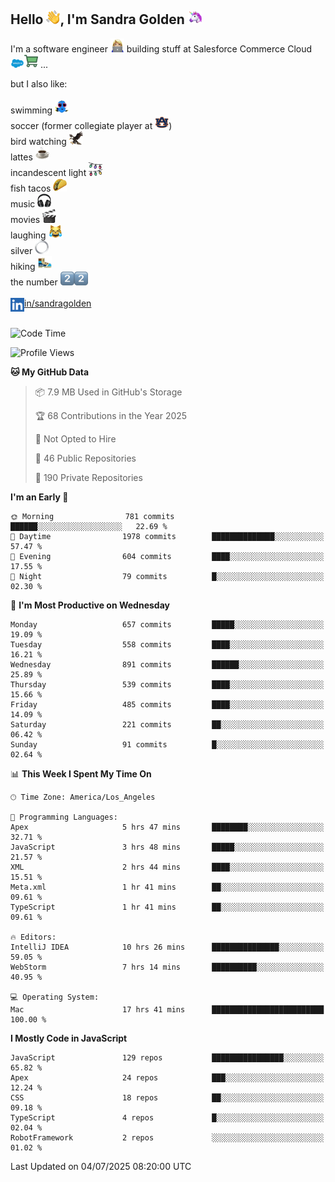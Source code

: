 ## Hello <img src="./static/emoji/wave.png" width="22" />, I'm Sandra Golden <img src="./static/emoji/unicorn-face.png" width="22" />

I'm a software engineer <img src="./static/emoji/female-technologist.png" width="22" /> building stuff at Salesforce Commerce Cloud <img src="./static/emoji/salesforce.png" width="22" /><img src="./static/emoji/commerce-cloud.png" width="22" />&nbsp;...

but I also like:<br/><br/>
swimming <img alt="swimming" src="./static/emoji/keep-swimming.png" width="22" /><br/>
soccer  (former collegiate player at <img src="./static/emoji/auburn.png" width="22" />)<br/>
bird watching <img src="./static/emoji/eagle.png" width="22" /><br/>
lattes <img src="./static/emoji/coffee.png" width="22" /><br/>
incandescent light <img src="./static/emoji/lights.png" width="22" /><br/>
fish tacos <img src="./static/emoji/taco.png" width="22" /><br/>
music <img src="./static/emoji/headphones.png" width="22" /><br/>
movies <img src="./static/emoji/movie-clapper.png" width="22" /><br/>
laughing <img src="./static/emoji/joy-cat.png" width="22" /><br/>
silver <img src="./static/emoji/silver-hoop.png" width="22" /><br/>
hiking <img src="./static/emoji/hiker.png" width="22" /><br/>
the number <img src="./static/emoji/two.png" width="22" /><img src="./static/emoji/two.png" width="22" />
<br/><br/>
<img align="left" alt="Sandra Golden | LinkedIn" width="22px" src="./static/emoji/linkedin.png" /> <a href="https://www.linkedin.com/in/sandragolden/">in/sandragolden</a>
<br/><br/>
<!--START_SECTION:waka-->
![Code Time](http://img.shields.io/badge/Code%20Time-990%20hrs%2030%20mins-blue)

![Profile Views](http://img.shields.io/badge/Profile%20Views-0-blue)

**🐱 My GitHub Data** 

> 📦 7.9 MB Used in GitHub's Storage 
 > 
> 🏆 68 Contributions in the Year 2025
 > 
> 🚫 Not Opted to Hire
 > 
> 📜 46 Public Repositories 
 > 
> 🔑 190 Private Repositories 
 > 
**I'm an Early 🐤** 

```text
🌞 Morning                781 commits         ██████░░░░░░░░░░░░░░░░░░░   22.69 % 
🌆 Daytime                1978 commits        ██████████████░░░░░░░░░░░   57.47 % 
🌃 Evening                604 commits         ████░░░░░░░░░░░░░░░░░░░░░   17.55 % 
🌙 Night                  79 commits          █░░░░░░░░░░░░░░░░░░░░░░░░   02.30 % 
```
📅 **I'm Most Productive on Wednesday** 

```text
Monday                   657 commits         █████░░░░░░░░░░░░░░░░░░░░   19.09 % 
Tuesday                  558 commits         ████░░░░░░░░░░░░░░░░░░░░░   16.21 % 
Wednesday                891 commits         ██████░░░░░░░░░░░░░░░░░░░   25.89 % 
Thursday                 539 commits         ████░░░░░░░░░░░░░░░░░░░░░   15.66 % 
Friday                   485 commits         ████░░░░░░░░░░░░░░░░░░░░░   14.09 % 
Saturday                 221 commits         ██░░░░░░░░░░░░░░░░░░░░░░░   06.42 % 
Sunday                   91 commits          █░░░░░░░░░░░░░░░░░░░░░░░░   02.64 % 
```


📊 **This Week I Spent My Time On** 

```text
🕑︎ Time Zone: America/Los_Angeles

💬 Programming Languages: 
Apex                     5 hrs 47 mins       ████████░░░░░░░░░░░░░░░░░   32.71 % 
JavaScript               3 hrs 48 mins       █████░░░░░░░░░░░░░░░░░░░░   21.57 % 
XML                      2 hrs 44 mins       ████░░░░░░░░░░░░░░░░░░░░░   15.51 % 
Meta.xml                 1 hr 41 mins        ██░░░░░░░░░░░░░░░░░░░░░░░   09.61 % 
TypeScript               1 hr 41 mins        ██░░░░░░░░░░░░░░░░░░░░░░░   09.61 % 

🔥 Editors: 
IntelliJ IDEA            10 hrs 26 mins      ███████████████░░░░░░░░░░   59.05 % 
WebStorm                 7 hrs 14 mins       ██████████░░░░░░░░░░░░░░░   40.95 % 

💻 Operating System: 
Mac                      17 hrs 41 mins      █████████████████████████   100.00 % 
```

**I Mostly Code in JavaScript** 

```text
JavaScript               129 repos           ████████████████░░░░░░░░░   65.82 % 
Apex                     24 repos            ███░░░░░░░░░░░░░░░░░░░░░░   12.24 % 
CSS                      18 repos            ██░░░░░░░░░░░░░░░░░░░░░░░   09.18 % 
TypeScript               4 repos             █░░░░░░░░░░░░░░░░░░░░░░░░   02.04 % 
RobotFramework           2 repos             ░░░░░░░░░░░░░░░░░░░░░░░░░   01.02 % 
```




 Last Updated on 04/07/2025 08:20:00 UTC
<!--END_SECTION:waka-->
